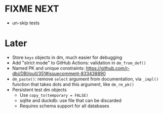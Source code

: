 # FIXME NEXT

- un-skip tests

# Later

- Store `keys` objects in dm, much easier for debugging
- Add "strict mode" to GitHub Actions: validation in `dm_from_def()`
- Named PK and unique constraints: https://github.com/r-dbi/DBI/pull/351#issuecomment-833438890
- `dm_paste()`: remove `select` argument from documentation, via `_impl()` function that takes dots and this argument, like `dm_rm_pk()`
- Persistent test dm objects
  - Use `copy_to(temporary = FALSE)`
  - sqlite and duckdb: use file that can be discarded
  - Requires schema support for all databases
